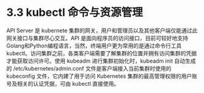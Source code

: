 # 3.3 kubectl 命令与资源管理

API Server 是 kubernete 集群的网关，用户和管理员以及其他客户端仅能通过此网关接口与集群尽心交互。API 是面向程序员的访问接口，目前可较好地支持Golang和Python编程语言，当然，终端用户更为常用的是通过命令行工具kubectl。访问集群之前，各类客户端需要了解集群的位置并拥有访问集群的凭据才能获取访问许可。使用 kubeadm 进行集群初始化时，kubeadm init 自动生成的 /etc/kubernetes/admin.conf 文件是客户端接入当前集群时使用的 kubeconfig 文件，它内建了用于访问 Kubernetes 集群的最高管理权限的用户账号及相关的认证凭据，可由 kubectl 直接使用。

